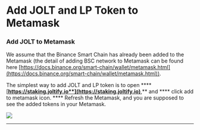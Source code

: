# Add JOLT and LP Token to Metamask

### Add JOLT to Metamask

We assume that the Binance Smart Chain has already been added to the Metamask (the detail of adding BSC network to Metamask can be found here [https://docs.binance.org/smart-chain/wallet/metamask.html](https://docs.binance.org/smart-chain/wallet/metamask.html)).



The simplest way to add JOLT and LP token is to  open **** [**https://staking.joltify.io**](https://staking.joltify.io)**,** and **** click add to metamask icon.  ****  Refresh the Metamask, and you are supposed to see the added tokens in your Metamask.

![](../../.gitbook/assets/add\_icon.png)

****



&#x20;&#x20;
